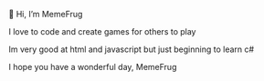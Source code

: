 👋 Hi, I’m MemeFrug

I love to code and create games for others to play

Im very good at html and javascript but just beginning to learn c#

I hope you have a wonderful day,
MemeFrug
